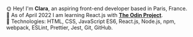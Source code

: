 🌞 Hey! I'm **Clara**, an aspiring front-end developer based in Paris, France.  
🔭 As of April 2022 I am learning React.js with **[The Odin Project](https://www.theodinproject.com/about)**.  
🏹 Technologies: HTML, CSS, JavaScript ES6, React.js, Node.js, npm, webpack, ESLint, Prettier, Jest, Git, GitHub.
